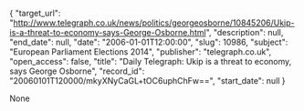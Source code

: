{
  "target_url": "http://www.telegraph.co.uk/news/politics/georgeosborne/10845206/Ukip-is-a-threat-to-economy-says-George-Osborne.html", 
  "description": null, 
  "end_date": null, 
  "date": "2006-01-01T12:00:00", 
  "slug": 10986, 
  "subject": "European Parliament Elections 2014", 
  "publisher": "telegraph.co.uk", 
  "open_access": false, 
  "title": "Daily Telegraph: Ukip is a threat to economy, says George Osborne", 
  "record_id": "20060101T120000/mkyXNyCaGL+tOC6uphChFw==", 
  "start_date": null
}

None